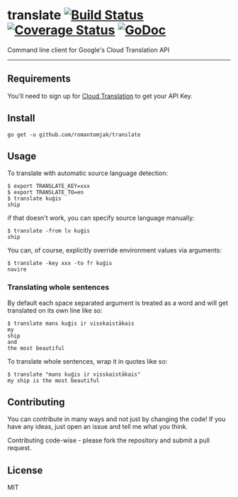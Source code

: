 # translate [![Build Status](https://travis-ci.org/romantomjak/translate.svg?branch=master)](https://travis-ci.org/romantomjak/translate) [![Coverage Status](https://coveralls.io/repos/github/romantomjak/translate/badge.svg?branch=master)](https://coveralls.io/github/romantomjak/translate?branch=master) [![GoDoc](https://godoc.org/github.com/romantomjak/translate?status.svg)](https://godoc.org/github.com/romantomjak/translate)

Command line client for Google's Cloud Translation API

---

## Requirements

You'll need to sign up for [Cloud Translation](https://cloud.google.com/translate/) to get your API Key.

## Install

```shell
go get -u github.com/romantomjak/translate
```

## Usage

To translate with automatic source language detection:

```shell
$ export TRANSLATE_KEY=xxx
$ export TRANSLATE_TO=en
$ translate kuģis
ship
```

if that doesn't work, you can specify source language manually:

```shell
$ translate -from lv kuģis
ship
```

You can, of course, explicitly override environment values via arguments:

```shell
$ translate -key xxx -to fr kuģis
navire
```

### Translating whole sentences

By default each space separated argument is treated as a word and will get translated on its own line like so:

```shell
$ translate mans kuģis ir visskaistākais
my
ship
and
the most beautiful
```

To translate whole sentences, wrap it in quotes like so:

```shell
$ translate "mans kuģis ir visskaistākais"
my ship is the most beautiful
```

## Contributing

You can contribute in many ways and not just by changing the code! If you have 
any ideas, just open an issue and tell me what you think.

Contributing code-wise - please fork the repository and submit a pull request.

## License

MIT
